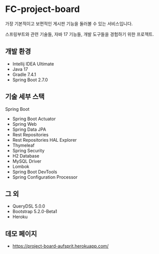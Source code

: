 # FC-project-board

가장 기본적이고 보편적인 게시판 기능을 둘러볼 수 있는 서비스입니다.

스프링부트와 관련 기술들, 자바 17 기능들, 개발 도구들을 경험하기 위한 프로젝트.

## 개발 환경

* Intellij IDEA Ultimate
* Java 17
* Gradle 7.4.1
* Spring Boot 2.7.0

## 기술 세부 스택
Spring Boot

* Spring Boot Actuator
* Spring Web
* Spring Data JPA
* Rest Repositories
* Rest Repositories HAL Explorer
* Thymeleaf
* Spring Security
* H2 Database
* MySQL Driver
* Lombok
* Spring Boot DevTools
* Spring Configuration Processor

## 그 외
* QueryDSL 5.0.0
* Bootstrap 5.2.0-Beta1
* Heroku

## 데모 페이지
* https://project-board-aufsprit.herokuapp.com/
